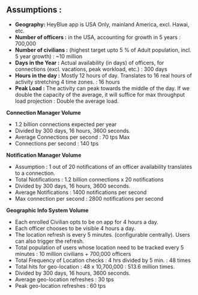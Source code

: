## Assumptions :

 - **Geography:** HeyBlue app is USA Only, mainland America, excl. Hawai, etc.
 - **Number of officers :** in the USA, accounting for growth in 5 years : 700,000
 - **Number of civilians :** (highest target upto 5 % of Adult population, incl. 5 year growth) : ~10 million
 - **Days in the Year :** Actual availability (in days) of officers, for connections (excl. vacations, peak workload, etc.) : 300 days
 - **Hours in the day :** Mostly 12 hours of day. Translates to 16 real hours of activity stretching 4 time zones. : 16 hours
 - **Peak Load :** The activity can peak towards the middle of the day. If we double the capacity of the average, it will suffice for max
   throughput load projection : Double the average load.



**Connection Manager Volume**

 - 1.2 billion connections expected per year 
 - Divided by 300 days, 16 hours, 3600 seconds. 
 - Average Connections per second : 70 tps Max
 - Connections per second : 140 tps



**Notification Manager Volume**
 - Assumption : 1 out of 20 notifications of an officer availability translates to a connection.  
 - Total Notifications : 1.2 billion connections x 20 notifications 
 - Divided by 300 days, 16 hours, 3600 seconds. 
 - Average Notifications : 1400 notifications per second 
 - Max connection per second : 2800 notifications per second


**Geographic Info System Volume**

 - Each enrolled Civilian opts to be on app for 4 hours a day. 
 - Each   officer chooses to be visible 4 hours a day.  
 - The location refresh is every 5 minutes. (configurable centrally). Users can also trigger the refresh. 
 - Total population of users whose location need to be tracked every 5 minutes : 10 million civilians + 700,000 officers
 - Total Frequency of Location checks : 4 hrs divided by 5 min. : 48 times
 - Total hits for geo-location : 48 x 10,700,000 : 513.6 million times.
 - Divided by 300 days, 16 hours, 3600 seconds. 
 - Average geo-location refreshes : 30 tps 
 - Peak geo-location refreshes : 60 tps
